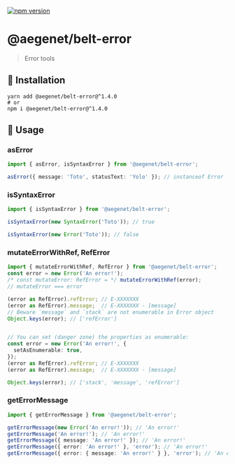 [![npm version](https://img.shields.io/npm/v/@aegenet/belt-error.svg)](https://www.npmjs.com/package/@aegenet/belt-error)
<br>

# @aegenet/belt-error

> Error tools

## 💾 Installation

```shell
yarn add @aegenet/belt-error@^1.4.0
# or
npm i @aegenet/belt-error@^1.4.0
```

## 📝 Usage

### asError

```typescript
import { asError, isSyntaxError } from '@aegenet/belt-error';

asError({ message: 'Toto', statusText: 'Yolo' }); // instanceof Error
```

### isSyntaxError

```typescript
import { isSyntaxError } from '@aegenet/belt-error';

isSyntaxError(new SyntaxError('Toto')); // true

isSyntaxError(new Error('Toto')); // false
```

### mutateErrorWithRef, RefError

```typescript
import { mutateErrorWithRef, RefError } from '@aegenet/belt-error';
const error = new Error('An error!');
/* const mutateError: RefError = */ mutateErrorWithRef(error);
// mutateError === error

(error as RefError).refError; // E-XXXXXXX
(error as RefError).message;  // E-XXXXXXX - [message]
// Beware `message` and `stack` are not enumerable in Error object
Object.keys(error); // ['refError']


// You can set (danger zone) the properties as enumerable:
const error = new Error('An error!', {
  setAsEnumerable: true,
});
(error as RefError).refError; // E-XXXXXXX
(error as RefError).message;  // E-XXXXXXX - [message]

Object.keys(error); // ['stack', 'message', 'refError']
```

### getErrorMessage

```typescript
import { getErrorMessage } from '@aegenet/belt-error';

getErrorMessage(new Error('An error!')); // 'An error!'
getErrorMessage('An error!'); // 'An error!'
getErrorMessage({ message: 'An error!' }); // 'An error!'
getErrorMessage({ error: 'An error!' }, 'error'); // 'An error!'
getErrorMessage({ error: { message: 'An error!' } }, 'error'); // 'An error!'
```
